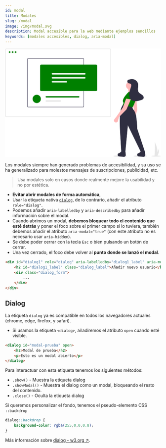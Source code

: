 ```yaml
---
id: modal
title: Modales
slug: /modal
image: /img/modal.svg
description: Modal accesible para la web mediante ejemplos sencillos
keywords: [modales accesibles, dialog, aria-modal]
---
```


<img src="/img/modal.svg" alt="" />

Los modales siempre han generado problemas de accesibilidad, y su uso se ha generalizado para molestos mensajes de suscripciones, publicidad, etc.

> Usa modales solo en casos donde realmente mejore la usabilidad y no por estética.

- **Evitar abrir modales de forma automática**,
- Usar la etiqueta nativa [`dialog`](#dialog), de lo contrario, añadir el atributo `role="dialog"`.
- Podemos añadir `aria-labelledby` y `aria-describedby` para añadir información sobre el modal.
- Cuando abrimos un modal, **debemos bloquear todo el contenido que esté detrás** y poner el foco sobre el primer campo si lo tuviera, también debemos añadir el atributo `aria-modal="true"` (con este atributo no es necesario usar `aria-hidden`).
- Se debe poder cerrar con la tecla `Esc` o bien pulsando un botón de cerrar.
- Una vez cerrado, el foco debe volver al **punto donde se lanzó el modal**.

```html
<div id="dialog1" role="dialog" aria-labelledby="dialog1_label" aria-modal="true">
    <h2 id="dialog1_label" class="dialog_label">Añadir nuevo usuario</h2>
    <div class="dialog_form">
        ...
    </div>
</div>
```

## Dialog

La etiqueta `dialog` ya es compatible en todos los navegadores actuales (chrome, edge, firefox, y safari).

- Si usamos la etiqueta `<dialog>`, añadiremos el atributo `open` cuando esté visible.

```html
<dialog id="modal-prueba" open>
    <h2>Modal de prueba</h2>
    <p>Esto es un modal abierto</p>
</dialog>
```

Para interactuar con esta etiqueta tenemos los siguientes métodos:

- `.show()` - Muestra la etiqueta dialog
- `.showModal()` - Muestra el dialog como un modal, bloqueando el resto del contenido.
- `.close()` - Oculta la etiqueta dialog

Si queremos personalizar el fondo, tenemos el pseudo-elemento CSS `::backdrop`

```css 
dialog::backdrop {
    background-color: rgba(255,0,0,0.8);
}
```

Más información sobre [dialog - w3.org ↗️](https://www.w3.org/TR/wai-aria-practices/examples/dialog-modal/dialog.html).



